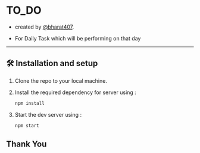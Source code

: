 # TO_DO 

-  created by [@bharat407](https://github.com/bharat407).

- For Daily Task which will be performing on that day

--------------------------------------------------------

## 🛠 Installation and setup

1. Clone the repo to your local machine.

2. Install the required dependency for server using :

   ```javascript
   npm install
   ```

3. Start the dev server using :

   ```javascript
   npm start
   ```
   

## Thank You
